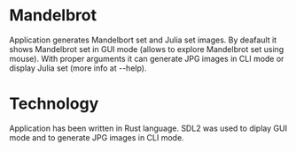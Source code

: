 # Mandelbrot

Application generates Mandelbort set and Julia set images. 
By deafault it shows Mandelbrot set in GUI mode (allows to explore Mandelbrot set using mouse). 
With proper arguments it can generate JPG images in CLI mode or display Julia set (more info at --help).

# Technology

Application has been written in Rust language. SDL2 was used to diplay GUI mode and to generate JPG images in CLI mode.
